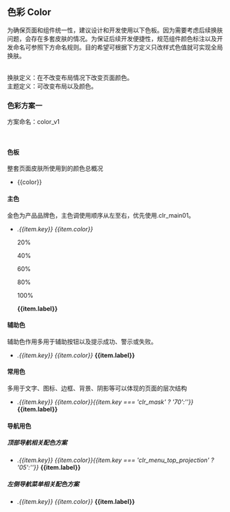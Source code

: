 <script>
  import scssGlobals from 'theme/variables.scss'
  import { parseGlobals, getColorsForColorPanel, getMainColors, getSubColors, getNormalColors, darkFonts, getTopMenuColor, getSideMenuColors, isInDarkFontList, getRegbaColor, getNormalColorOpacity } from './models'

  export default {
    created() {},
    mounted() {},
    methods: {},
    data() {
      const globalColors = parseGlobals(scssGlobals)

      return {
        colorPanel: getColorsForColorPanel(globalColors),
        mainColor: getMainColors(globalColors),
        subColor: getSubColors(globalColors),
        normalColor: getNormalColors(globalColors),
        // menuColor: getMenuColors(globalColors),
        topMenuColor: getTopMenuColor(globalColors),
        sideMenuColor: getSideMenuColors(globalColors),

        isInDarkFontList, 
        getRegbaColor, 
        getNormalColorOpacity
      }
    },
    watch: {
    }
  }
</script>

## 色彩 Color
为确保页面和组件统一性，建议设计和开发使用以下色板。因为需要考虑后续换肤问题，会存在多套皮肤的情况。为保证后续开发便捷性，规范组件颜色标注以及开发命名可参照下方命名规则。目的希望可根据下方定义只改样式色值就可实现全局换肤。<br/><br/>

换肤定义：在不改变布局情况下改变页面颜色。<br/>
主题定义：可改变布局以及颜色。<br/>

### 色彩方案一
<p class="hf-ui-color-theme-color">方案命名：color_v1</p><br/>

#### 色板
整套页面皮肤所使用到的颜色总概况
<ul class="hf-ui-doc-color-panel">
  <li v-for="color in colorPanel" :style="{backgroundColor: color}" :class="[isInDarkFontList(color) ? 'dark-font': '']">{{color}}</li>
</ul>

#### 主色
金色为产品品牌色，主色调使用顺序从左至右，优先使用.clr_main01。
<ul class="hf-ui-doc-color-main">
  <li v-for="item in mainColor">
    <span :style="{backgroundColor: item['color']}">
      <i>.{{item.key}}</i>
      <i>{{item.color}}</i>
    </span>
    <p :style="{backgroundColor: item['color'], opacity: '0.2'}">20%</p>
    <p :style="{backgroundColor: item['color'], opacity: '0.4'}">40%</p>
    <p :style="{backgroundColor: item['color'], opacity: '0.6'}">60%</p>
    <p :style="{backgroundColor: item['color'], opacity: '0.8'}">80%</p>
    <p :style="{backgroundColor: item['color']}">100%</p>
    <b>{{item.label}}</b>
  </li>
</ul>

#### 辅助色
辅助色作用多用于辅助按钮以及提示成功、警示或失败。
<ul class="hf-ui-doc-color-main">
  <li v-for="item in subColor">
    <span :style="{backgroundColor: item['color']}">
      <i>.{{item.key}}</i>
      <i>{{item.color}}</i>
    </span>
    <b>{{item.label}}</b>
  </li>
</ul>

#### 常用色
多用于文字、图标、边框、背景、阴影等可以体现的页面的层次结构
<ul class="hf-ui-doc-color-main">
  <li v-for="item in normalColor">
    <span :style="getRegbaColor(item.key, item['color'], getNormalColorOpacity(item.key))" :class="[isInDarkFontList(item.color) ? 'dark-font': '']">
      <i>.{{item.key}}</i>
      <i>{{item.color}}{{item.key === 'clr_mask' ? '70':''}}</i>
    </span>
    <b>{{item.label}}</b>
  </li>
</ul>

#### 导航用色
##### 顶部导航相关配色方案
<ul class="hf-ui-doc-color-main">
  <li v-for="item in topMenuColor">
    <span :style="getRegbaColor(item.key, item['color'], getNormalColorOpacity(item.key))" :class="[isInDarkFontList(item.color) || item.key === 'clr_menu_top_projection' ? 'dark-font': '']">
      <i>.{{item.key}}</i>
      <i>{{item.color}}{{item.key === 'clr_menu_top_projection' ? '05':''}}</i>
    </span>
    <b>{{item.label}}</b>
  </li>
</ul>

##### 左侧导航菜单相关配色方案
<ul class="hf-ui-doc-color-main">
  <li v-for="item in sideMenuColor">
    <span :style="{backgroundColor: item['color']}" :class="[isInDarkFontList(item.color) ? 'dark-font': '']">
      <i>.{{item.key}}</i>
      <i>{{item.color}}</i>
    </span>
    <b>{{item.label}}</b>
  </li>
</ul>
